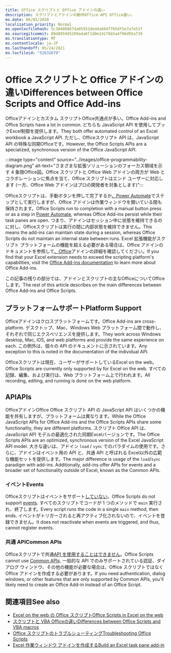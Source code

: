 ```yaml
---
title: Office スクリプトと Office アドインの違い
description: スクリプトとアドインの動作Office API Office違い。
ms.date: 06/01/2020
localization_priority: Normal
ms.openlocfilehash: 5c30406867da05952dedda684f765df5e7a7e53f
ms.sourcegitcommit: 09d8859d5269ada8f1d0e141f6b5a4f96d95a739
ms.translationtype: MT
ms.contentlocale: ja-JP
ms.lasthandoff: 05/24/2021
ms.locfileid: "52631679"
---
```

# <a name="differences-between-office-scripts-and-office-add-ins"></a><span data-ttu-id="2f348-103">Office スクリプトと Office アドインの違い</span><span class="sxs-lookup"><span data-stu-id="2f348-103">Differences between Office Scripts and Office Add-ins</span></span>

<span data-ttu-id="2f348-104">Officeアドインとカスタム スクリプトOffice共通点が多い。</span><span class="sxs-lookup"><span data-stu-id="2f348-104">Office Add-ins and Office Scripts have a lot in common.</span></span> <span data-ttu-id="2f348-105">どちらも JavaScript API を使用してブックExcel制御を提供します。</span><span class="sxs-lookup"><span data-stu-id="2f348-105">They both offer automated control of an Excel workbook a JavaScript API.</span></span> <span data-ttu-id="2f348-106">ただし、Officeスクリプト API は、JavaScript API の特殊な同期Officeです。</span><span class="sxs-lookup"><span data-stu-id="2f348-106">However, the Office Scripts APIs are a specialized, synchronous version of the Office JavaScript API.</span></span>

:::image type="content" source="../images/office-programmability-diagram.png" alt-text="さまざまな拡張ソリューションのフォーカス領域を示す 4 象限Office図。Office スクリプトと Office Web アドインの両方が Web とコラボレーションに焦点を当て、Office スクリプトはエンド ユーザーに対応します (一方、Office Web アドインはプロの開発者を対象とします)":::

<span data-ttu-id="2f348-108">Officeスクリプトは、手動ボタンを押して完了するか[、Power Automate](https://flow.microsoft.com/)でステップとして実行しますが、Office アドインは作業ウィンドウを開いている間も保持されます。</span><span class="sxs-lookup"><span data-stu-id="2f348-108">Office Scripts run to completion with a manual button press or as a step in [Power Automate](https://flow.microsoft.com/), whereas Office Add-ins persist while their task panes are open.</span></span> <span data-ttu-id="2f348-109">つまり、アドインはセッション中に状態を維持できるのに対し、Officeスクリプトは実行の間に内部状態を維持できません。</span><span class="sxs-lookup"><span data-stu-id="2f348-109">This means the add-ins can maintain state during a session, whereas Office Scripts do not maintain an internal state between runs.</span></span> <span data-ttu-id="2f348-110">Excel 拡張機能がスクリプト プラットフォームの機能を超える必要がある場合は、Office アドインのドキュメントを参照して[、Office](/office/dev/add-ins)アドインの詳細を確認してください。</span><span class="sxs-lookup"><span data-stu-id="2f348-110">If you find that your Excel extension needs to exceed the scripting platform's capabilities, visit the [Office Add-ins documentation](/office/dev/add-ins) to learn more about Office Add-ins.</span></span>

<span data-ttu-id="2f348-111">この記事の残りの部分では、アドインとスクリプトの主なOfficeについてOfficeします。</span><span class="sxs-lookup"><span data-stu-id="2f348-111">The rest of this article describes on the main differences between Office Add-ins and Office Scripts.</span></span>

## <a name="platform-support"></a><span data-ttu-id="2f348-112">プラットフォームサポート</span><span class="sxs-lookup"><span data-stu-id="2f348-112">Platform Support</span></span>

<span data-ttu-id="2f348-113">Officeアドインはクロスプラットフォームです。</span><span class="sxs-lookup"><span data-stu-id="2f348-113">Office Add-ins are cross-platform.</span></span> <span data-ttu-id="2f348-114">デスクトップ、Mac、Windows Web プラットフォーム間で動作し、それぞれで同じエクスペリエンスを提供します。</span><span class="sxs-lookup"><span data-stu-id="2f348-114">They work across Windows desktop, Mac, iOS, and web platforms and provide the same experience on each.</span></span> <span data-ttu-id="2f348-115">この例外は、個々の API のドキュメントに示されています。</span><span class="sxs-lookup"><span data-stu-id="2f348-115">Any exception to this is noted in the documentation of the individual API.</span></span>

<span data-ttu-id="2f348-116">Officeスクリプトは現在、ユーザーがサポートしているExcel on the web。</span><span class="sxs-lookup"><span data-stu-id="2f348-116">Office Scripts are currently only supported by for Excel on the web.</span></span> <span data-ttu-id="2f348-117">すべての記録、編集、および実行は、Web プラットフォーム上で行われます。</span><span class="sxs-lookup"><span data-stu-id="2f348-117">All recording, editing, and running is done on the web platform.</span></span>

## <a name="apis"></a><span data-ttu-id="2f348-118">API</span><span class="sxs-lookup"><span data-stu-id="2f348-118">APIs</span></span>

<span data-ttu-id="2f348-119">OfficeアドインOffice Office スクリプト API の JavaScript API はいくつかの機能を共有しますが、プラットフォームは異なります。</span><span class="sxs-lookup"><span data-stu-id="2f348-119">While the Office JavaScript APIs for Office Add-ins and the Office Scripts APIs share some functionality, they are different platforms.</span></span> <span data-ttu-id="2f348-120">スクリプト Office API は、JavaScript API モデルの最適化された同期Excelバージョンです。</span><span class="sxs-lookup"><span data-stu-id="2f348-120">The Office Scripts APIs are an optimized, synchronous version of the Excel JavaScript API model.</span></span> <span data-ttu-id="2f348-121">大きな違いは、アドイン `load` / `sync` でのパラダイムの使用です。さらに、アドインはイベント用の API と、共通 API と呼ばれる Excel以外の広範な機能セットを提供します。</span><span class="sxs-lookup"><span data-stu-id="2f348-121">The major difference is usage of the `load`/`sync` paradigm with add-ins. Additionally, add-ins offer APIs for events and a broader set of functionality outside of Excel, known as the Common APIs.</span></span>

### <a name="events"></a><span data-ttu-id="2f348-122">イベント</span><span class="sxs-lookup"><span data-stu-id="2f348-122">Events</span></span>

<span data-ttu-id="2f348-123">Officeスクリプトはイベントをサポート[していない](/office/dev/add-ins/excel/excel-add-ins-events)。</span><span class="sxs-lookup"><span data-stu-id="2f348-123">Office Scripts do not support [events](/office/dev/add-ins/excel/excel-add-ins-events).</span></span> <span data-ttu-id="2f348-124">すべてのスクリプトでコードが 1 つのメソッドで `main` 実行され、終了します。</span><span class="sxs-lookup"><span data-stu-id="2f348-124">Every script runs the code in a single `main` method, then ends.</span></span> <span data-ttu-id="2f348-125">イベントがトリガーされると再アクティブ化されないので、イベントを登録できません。</span><span class="sxs-lookup"><span data-stu-id="2f348-125">It does not reactivate when events are triggered, and thus, cannot register events.</span></span>

### <a name="common-apis"></a><span data-ttu-id="2f348-126">共通 API</span><span class="sxs-lookup"><span data-stu-id="2f348-126">Common APIs</span></span>

<span data-ttu-id="2f348-127">Officeスクリプトで共通[API を使用することはできません](/javascript/api/office)。</span><span class="sxs-lookup"><span data-stu-id="2f348-127">Office Scripts cannot use [Common APIs](/javascript/api/office).</span></span> <span data-ttu-id="2f348-128">一般的な API でのみサポートされている認証、ダイアログ ウィンドウ、その他の機能が必要な場合は、Office スクリプトではなく Office アドインを作成する必要があります。</span><span class="sxs-lookup"><span data-stu-id="2f348-128">If you need authentication, dialog windows, or other features that are only supported by Common APIs, you'll likely need to create an Office Add-in instead of an Office Script.</span></span>

## <a name="see-also"></a><span data-ttu-id="2f348-129">関連項目</span><span class="sxs-lookup"><span data-stu-id="2f348-129">See also</span></span>

- [<span data-ttu-id="2f348-130">Excel on the web の Office スクリプト</span><span class="sxs-lookup"><span data-stu-id="2f348-130">Office Scripts in Excel on the web</span></span>](../overview/excel.md)
- [<span data-ttu-id="2f348-131">スクリプトと VBA Officeの違い</span><span class="sxs-lookup"><span data-stu-id="2f348-131">Differences between Office Scripts and VBA macros</span></span>](vba-differences.md)
- [<span data-ttu-id="2f348-132">Office スクリプトのトラブルシューティング</span><span class="sxs-lookup"><span data-stu-id="2f348-132">Troubleshooting Office Scripts</span></span>](../testing/troubleshooting.md)
- [<span data-ttu-id="2f348-133">Excel 作業ウィンドウ アドインを作成する</span><span class="sxs-lookup"><span data-stu-id="2f348-133">Build an Excel task pane add-in</span></span>](/office/dev/add-ins/quickstarts/excel-quickstart-jquery)
